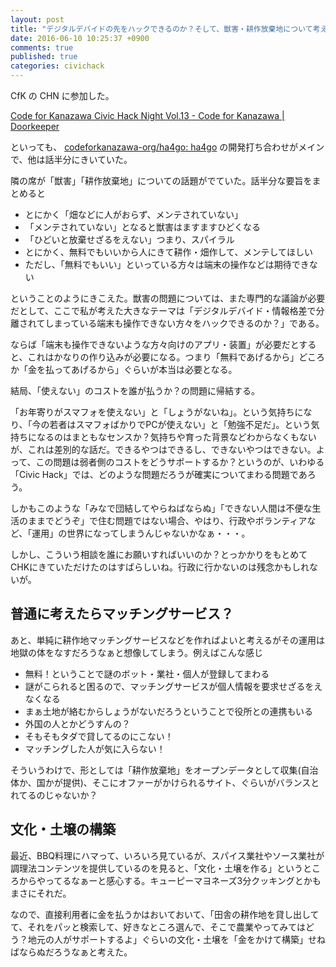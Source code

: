 ```yaml
---
layout: post
title: "デジタルデバイドの先をハックできるのか？そして、獣害・耕作放棄地について考える『Code for Kanazawa Civic Hack Night vol.13』に参加"
date: 2016-06-10 10:25:37 +0900
comments: true
published: true
categories: civichack
---
```


CfK の CHN に参加した。

[Code for Kanazawa Civic Hack Night Vol.13 - Code for Kanazawa | Doorkeeper](https://codeforkanazawa.doorkeeper.jp/events/46358)

といっても、 [codeforkanazawa-org/ha4go: ha4go](https://github.com/codeforkanazawa-org/ha4go) の開発打ち合わせがメインで、他は話半分にきいていた。

隣の席が「獣害」「耕作放棄地」についての話題がでていた。話半分な要旨をまとめると

- とにかく「畑などに人がおらず、メンテされていない」
- 「メンテされていない」となると獣害はますますひどくなる
- 「ひどいと放棄せざるをえない」つまり、スパイラル
- とにかく、無料でもいいから人にきて耕作・畑作して、メンテしてほしい
- ただし、「無料でもいい」といっている方々は端末の操作などは期待できない

ということのようにきこえた。獣害の問題については、また専門的な議論が必要だとして、ここで私が考えた大きなテーマは「デジタルデバイド・情報格差で分離されてしまっている端末も操作できない方々をハックできるのか？」である。

ならば「端末も操作できないような方々向けのアプリ・装置」が必要だとすると、これはかなりの作り込みが必要になる。つまり「無料であげるから」どころか「金を払ってあげるから」ぐらいが本当は必要となる。

結局、「使えない」のコストを誰が払うか？の問題に帰結する。

「お年寄りがスマフォを使えない」と「しょうがないね」。という気持ちになり、「今の若者はスマフォばかりでPCが使えない」と「勉強不足だ」。という気持ちになるのはまともなセンスか？気持ちや育った背景などわからなくもないが、これは差別的な話だ。できるやつはできるし、できないやつはできない。よって、この問題は弱者側のコストをどうサポートするか？というのが、いわゆる「Civic Hack」では、どのような問題だろうが確実についてまわる問題であろう。

しかもこのような「みなで団結してやらねばならぬ」「できない人間は不便な生活のままでどうぞ」で住む問題ではない場合、やはり、行政やボランティアなど、「運用」の世界になってしまうんじゃないかなぁ・・・。

しかし、こういう相談を誰にお願いすればいいのか？とっかかりをもとめてCHKにきていただけたのはすばらしいね。行政に行かないのは残念かもしれないが。


## 普通に考えたらマッチングサービス？

あと、単純に耕作地マッチングサービスなどを作ればよいと考えるがその運用は地獄の体をなすだろうなぁと想像してしまう。例えばこんな感じ

- 無料！ということで謎のボット・業社・個人が登録してまわる
- 謎がこられると困るので、マッチングサービスが個人情報を要求せざるをえなくなる
- まぁ土地が絡むからしょうがないだろうということで役所との連携もいる
- 外国の人とかどうすんの？
- そもそもタダで貸してるのにこない！
- マッチングした人が気に入らない！

そういうわけで、形としては「耕作放棄地」をオープンデータとして収集(自治体か、国かが提供)、そこにオファーがかけられるサイト、ぐらいがバランスとれてるのじゃないか？


## 文化・土壌の構築

最近、BBQ料理にハマって、いろいろ見ているが、スパイス業社やソース業社が調理法コンテンツを提供しているのを見ると、「文化・土壌を作る」というところからやってるなぁーと感心する。キューピーマヨネーズ3分クッキングとかもまさにそれだ。

なので、直接利用者に金を払うかはおいておいて、「田舎の耕作地を貸し出してて、それをパッと検索して、好きなところ選んで、そこで農業やってみてはどう？地元の人がサポートするよ」ぐらいの文化・土壌を「金をかけて構築」せねばならぬだろうなぁと考えた。
